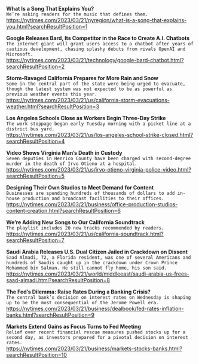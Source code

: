 **What Is a Song That Explains You?**\
`We’re asking readers for the music that defines them.`\
https://nytimes.com/2023/03/21/nyregion/what-is-a-song-that-explains-you.html?searchResultPosition=1

**Google Releases Bard, Its Competitor in the Race to Create A.I. Chatbots**\
`The internet giant will grant users access to a chatbot after years of cautious development, chasing splashy debuts from rivals OpenAI and Microsoft.`\
https://nytimes.com/2023/03/21/technology/google-bard-chatbot.html?searchResultPosition=2

**Storm-Ravaged California Prepares for More Rain and Snow**\
`Some in the central part of the state were being urged to evacuate, though the latest system was not expected to be as powerful as previous weather events this year.`\
https://nytimes.com/2023/03/21/us/california-storm-evacuations-weather.html?searchResultPosition=3

**Los Angeles Schools Close as Workers Begin Three-Day Strike**\
`The work stoppage began early Tuesday morning with a picket line at a district bus yard.`\
https://nytimes.com/2023/03/21/us/los-angeles-school-strike-closed.html?searchResultPosition=4

**Video Shows Virginia Man’s Death in Custody**\
`Seven deputies in Henrico County have been charged with second-degree murder in the death of Irvo Otieno at a hospital.`\
https://nytimes.com/2023/03/21/us/irvo-otieno-virginia-police-video.html?searchResultPosition=5

**Designing Their Own Studios to Meet Demand for Content**\
`Businesses are spending hundreds of thousands of dollars to add in-house production and broadcast facilities to their offices.`\
https://nytimes.com/2023/03/21/business/office-production-studios-content-creation.html?searchResultPosition=6

**We’re Adding New Songs to Our California Soundtrack**\
`The playlist includes 20 new tracks recommended by readers.`\
https://nytimes.com/2023/03/21/us/california-soundtrack.html?searchResultPosition=7

**Saudi Arabia Releases U.S. Dual Citizen Jailed in Crackdown on Dissent**\
`Saad Almadi, 72, a Florida resident, was one of several Americans and hundreds of Saudis caught up in the crackdown under Crown Prince Mohammed bin Salman. He still cannot fly home, his son said.`\
https://nytimes.com/2023/03/21/world/middleeast/saudi-arabia-us-frees-saad-almadi.html?searchResultPosition=8

**The Fed’s Dilemma: Raise Rates During a Banking Crisis?**\
`The central bank’s decision on interest rates on Wednesday is shaping up to be the most consequential of the Jerome Powell era.`\
https://nytimes.com/2023/03/21/business/dealbook/fed-rates-inflation-banks.html?searchResultPosition=9

**Markets Extend Gains as Focus Turns to Fed Meeting**\
`Relief over recent financial rescue measures pushed stocks up for a second day, as investors prepared for a pivotal decision on interest rates.`\
https://nytimes.com/2023/03/21/business/markets-stocks-banks.html?searchResultPosition=10


